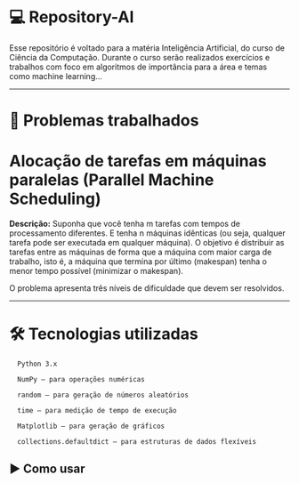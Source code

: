 # :computer: Repository-AI 

Esse repositório é voltado para a matéria Inteligência Artificial, do curso de Ciência da Computação. Durante o curso serão realizados exercícios e trabalhos com foco em algoritmos de importância para a área e temas como machine learning...

---

# 📌 Problemas trabalhados 
# Alocação de tarefas em máquinas paralelas (Parallel Machine Scheduling)

  **Descrição:** 
                Suponha que você tenha m tarefas com tempos de
          processamento diferentes. E tenha n máquinas idênticas 
          (ou seja, qualquer tarefa pode ser executada em qualquer 
          máquina). O objetivo é distribuir as tarefas entre as 
          máquinas de forma que a máquina com maior carga de trabalho, 
          isto é, a máquina que termina por último (makespan) tenha 
          o menor tempo possível (minimizar o makespan).

  O problema apresenta três níveis de dificuldade que devem ser resolvidos. 

---

# 🛠️ Tecnologias utilizadas

```
  Python 3.x

  NumPy – para operações numéricas

  random – para geração de números aleatórios

  time – para medição de tempo de execução

  Matplotlib – para geração de gráficos

  collections.defaultdict – para estruturas de dados flexíveis
```

## ▶️ Como usar

   






